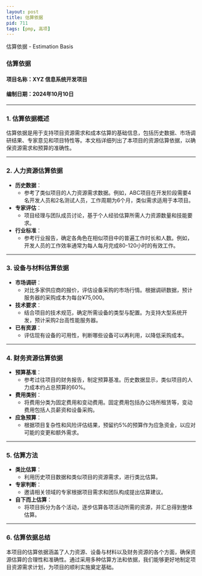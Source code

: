 ```yaml
---
layout: post
title: 估算依据
pid: 711
tags: [pmp, 高项]
---
```


估算依据 - Estimation Basis

### **估算依据**

#### **项目名称**：XYZ 信息系统开发项目

#### **编制日期**：2024年10月10日

------

### **1. 估算依据概述**

估算依据是用于支持项目资源需求和成本估算的基础信息，包括历史数据、市场调研结果、专家意见和项目特性等。本文档详细列出了本项目的资源估算依据，以确保资源需求和预算的准确性。

------

### **2. 人力资源估算依据**

- **历史数据**：
  - 参考了类似项目的人力资源需求数据。例如，ABC项目在开发阶段需要4名开发人员和2名测试人员，工作周期为6个月，类似需求适用于本项目。
- **专家评估**：
  - 项目经理与团队成员讨论，基于个人经验估算所需人力资源数量和技能要求。
- **行业标准**：
  - 参考行业报告，确定各角色在相似项目中的普遍工作时长和人数。例如，开发人员的工作效率通常为每人每月完成80-120小时的有效工作。

------

### **3. 设备与材料估算依据**

- **市场调研**：
  - 对比多家供应商的报价，评估设备采购的市场行情。根据调研数据，预计服务器的采购成本为每台¥75,000。
- **技术要求**：
  - 结合项目的技术规范，确定所需设备的类型与配置。为支持大型系统开发，预计采购2台高性能服务器。
- **已有资源**：
  - 评估现有设备的可用性，判断哪些设备可以再利用，以降低采购成本。

------

### **4. 财务资源估算依据**

- **预算基准**：
  - 参考过往项目的财务报告，制定预算基准。历史数据显示，类似项目的人力成本约占总预算的60%。
- **费用类别**：
  - 将费用分类为固定费用和变动费用。固定费用包括办公场所租赁等，变动费用包括人员薪资和设备采购。
- **应急预算**：
  - 根据项目复杂性和风险评估结果，预留约5%的预算作为应急资金，以应对可能的变更和额外需求。

------

### **5. 估算方法**

- **类比估算**：
  - 利用历史项目数据和类似项目的资源需求，进行类比估算。
- **专家判断**：
  - 邀请相关领域的专家根据项目需求和团队构成提出估算建议。
- **自下而上估算**：
  - 将项目拆分为各个活动，逐步估算各项活动所需的资源，并汇总得到整体估算。

------

### **6. 估算依据总结**

本项目的估算依据涵盖了人力资源、设备与材料以及财务资源的各个方面，确保资源估算的合理性和准确性。通过采用多种估算方法和依据，我们能够更好地制定项目资源需求计划，为项目的顺利实施奠定基础。
